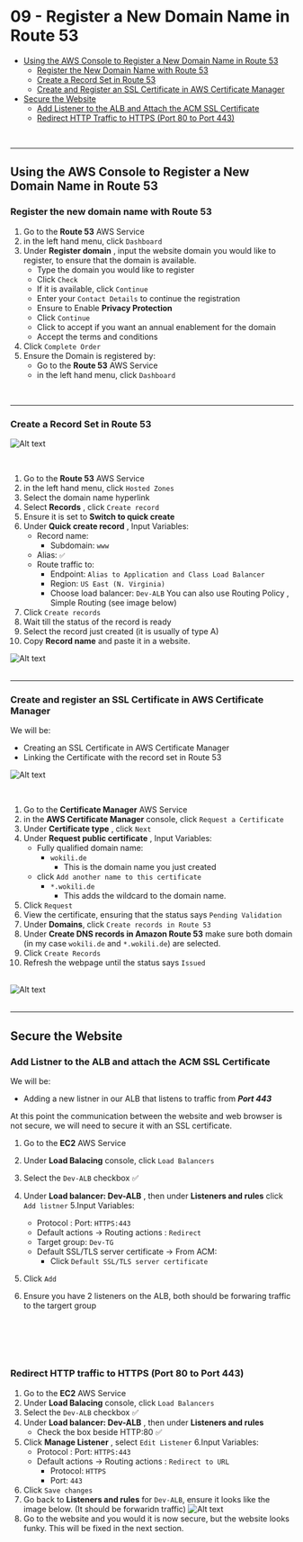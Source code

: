 # 09 - Register a New Domain Name in Route 53


<!-- no toc -->
- [Using the AWS Console to Register a New Domain Name in Route 53](#using-the-aws-console-to-register-a-new-domain-name-in-route-53)
  - [Register the New Domain Name with Route 53](#register-the-new-domain-name-with-route-53)
  - [Create a Record Set in Route 53](#create-a-record-set-in-route-53)
  - [Create and Register an SSL Certificate in AWS Certificate Manager](#create-and-register-an-ssl-certificate-in-aws-certificate-manager)
- [Secure the Website](#secure-the-website)
  - [Add Listener to the ALB and Attach the ACM SSL Certificate](#add-listener-to-the-alb-and-attach-the-acm-ssl-certificate)
  - [Redirect HTTP Traffic to HTTPS (Port 80 to Port 443)](#redirect-http-traffic-to-https-port-80-to-port-443)






<br>

---

## Using the AWS Console to Register a New Domain Name in Route 53

### Register the new domain name with Route 53

1. Go to the **Route 53** AWS Service
2. in the left hand menu, click `Dashboard`
3. Under **Register domain** , input the website domain you would like to register, to ensure that the domain is available.
    - Type the domain you would like to register
    - Click `Check`
    - If it is available, click `Continue`
    - Enter your `Contact Details` to continue the registration
    - Ensure to Enable **Privacy Protection**
    - Click `Continue`
    - Click to accept if you want an annual enablement for the domain 
    - Accept the terms and conditions
4. Click `Complete Order` 
5. Ensure the Domain is registered by:
    - Go to the **Route 53** AWS Service
    - in the left hand menu, click `Dashboard`
<br>

---


### Create a Record Set in Route 53

![Alt text](image.png)

<br>

1. Go to the **Route 53** AWS Service
2. in the left hand menu, click `Hosted Zones`
3. Select the domain name hyperlink
4. Select **Records** , click `Create record`
5. Ensure it is set to **Switch to quick create**
6. Under **Quick create record** , Input Variables:
    - Record name:
        - Subdomain: `www`
    - Alias: `✅`
    - Route traffic to: 
        - Endpoint: `Alias to Application and Class Load Balancer`
        - Region: `US East (N. Virginia)`
        - Choose load balancer: `Dev-ALB`
    You can also use Routing Policy , Simple Routing (see image below)
7. Click `Create records` 
8. Wait till the status of the record is ready
9. Select the record just created (it is usually of type A)
10. Copy **Record name** and paste it in a website.


![Alt text](image-1.png)
<br><br>

---



### Create and register an SSL Certificate in AWS Certificate Manager
We will be:
-   Creating an SSL Certificate in AWS Certificate Manager
- Linking the Certificate with the record set in Route 53

![Alt text](image.png)

<br>

1. Go to the **Certificate Manager** AWS Service
2. in the **AWS Certificate Manager** console, click `Request a Certificate`
3. Under **Certificate type** , click `Next`
4. Under **Request public certificate** , Input Variables:
    - Fully qualified domain name: 
        - `wokili.de` <br>
            - This is the domain name you just created
    - click `Add another name to this certificate`
        - `*.wokili.de`
            - This adds the wildcard to the domain name.
5. Click `Request` 
6. View the certificate, ensuring that the status says `Pending Validation`
7. Under **Domains**, click `Create records in Route 53`
8. Under **Create DNS records in Amazon Route 53** make sure both domain (in my case `wokili.de` and `*.wokili.de`) are selected.
9. Click `Create Records`
10. Refresh the webpage until the status says `Issued`


<br> ![Alt text](image-2.png) <br> <br>







---

## Secure the Website 

### Add Listner to the ALB and attach the ACM SSL Certificate
We will be:
-   Adding a new listner in our ALB that listens to traffic from ***Port 443***


At this point the communication between the website and web browser is not secure, we will need to secure it with an SSL certificate. 
<br>

1. Go to the **EC2** AWS Service
2. Under **Load Balacing** console, click `Load Balancers`
3. Select the `Dev-ALB` checkbox ✅
4. Under **Load balancer: Dev-ALB** , then under **Listeners and rules** click `Add listner` 
5.Input Variables:
    - Protocol : Port: `HTTPS:443`
    - Default actions -> Routing actions : `Redirect` 
    - Target group: `Dev-TG`
    - Default SSL/TLS server certificate -> From ACM: 
      - Click `Default SSL/TLS server certificate`

5. Click `Add` 
6. Ensure you have 2 listeners on the ALB, both should be forwaring traffic to the targert group

<br><br>
---

### Redirect HTTP traffic to HTTPS (Port 80 to Port 443)

1. Go to the **EC2** AWS Service
2. Under **Load Balacing** console, click `Load Balancers`
3. Select the `Dev-ALB` checkbox ✅
4. Under **Load balancer: Dev-ALB** , then under **Listeners and rules**
    - Check the box beside HTTP:80 ✅
5. Click **Manage Listener** , select `Edit Listener`
6.Input Variables:
    - Protocol : Port: `HTTPS:443`
    - Default actions -> Routing actions : `Redirect to URL` 
        - Protocol: `HTTPS`
        - Port: `443`
5. Click `Save changes` 
6. Go back to **Listeners and rules** for `Dev-ALB`, ensure it looks like the image below. (It should be forwaridn traffic)
![Alt text](image-3.png)
7. Go to the website and you would it is now secure, but the website looks funky. This will be fixed in the next section.










